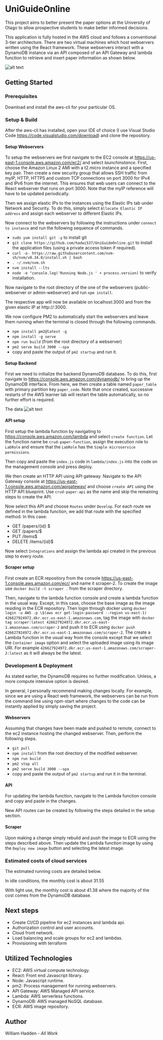 # UniGuideOnline

This project aims to better present the paper options at the University of Otago to allow prospective students to make better informed decisions.

This application is fully hosted in the AWS cloud and follows a conventional 3-tier architecture. There are two virtual machines which host webservers written using the React framework. These webservers interact with a DynamoDB instance via an API composed of an API Gateway and lambda function to retrieve and insert paper information as shown below.

![alt text](https://github.com/hadwi537/UniGuideOnline/blob/master/docs-assets/AWS_architecture.jpg?raw=true)


## Getting Started

### Prerequisites

Download and install the aws-cli for your particular OS.

### Setup & Build

After the aws-cli has installed, open your IDE of choice (I use Visual Studio Code https://code.visualstudio.com/download) and clone the repository.

#### Setup Webservers

To setup the webservers we first navigate to the EC2 console at https://us-east-1.console.aws.amazon.com/ec2/ and select $launch instance$. First, choose the Amazon Linux 2 AMI with a t2.micro instance and a specified key pair. Then create a new security group that allows SSH traffic from myIP, HTTP, HTTPS and custom TCP connections on port 3000 for IPv4 and IPv6 from the internet. This ensures that web users can connect to the React webserver that runs on port 3000. Note that the myIP reference will have to be updated periodically. 

Then we assign elastic IPs to the instances using the Elastic IPs tab under Network and Security. To do this, simply select `Allocate Elastic IP address` and assign each webserver to different Elastic IPs.

Now connect to the webservers by following the instructions under `connect to instance` and run the following sequence of commands. 

*  `sudo yum install git -y` to install git
* `git clone https://github.com/hadwi537/UniGuideOnline.git` to install the application files (using a private access token if required).
* `curl -o- https://raw.githubusercontent.com/nvm-sh/nvm/v0.34.0/install.sh | bash`
* `. ~/.nvm/nvm.sh`
* `nvm install --lts`
* `node -e "console.log('Running Node.js ' + process.version)` to verify installation.

Now navigate to the root directory of the one of the webservers (public-webserver or admin-webserver) and run `npm install`.

The respective app will now be available on localhost:3000 and from the given elastic IP at http://<elastic-ip>:3000.

We now configure PM2 to automatically start the webservers and leave them running when the terminal is closed through the following commands.

* `npm install pm2@latest -g`
* `npm install -g serve`
* `npm run build` (from the root directory of a webserver)
* `pm2 serve build 3000 --spa`
* copy and paste the output of `pm2 startup` and run it.

#### Setup Backend

First we need to initialize the backend DynamoDB database. To do this, first navigate to https://console.aws.amazon.com/dynamodb/ to bring up the DynamoDB interface. From here, we then create a table named `paper_table` with primary partition key `paper_code`. Note that once created, successive restarts of the AWS learner lab will restart the table automatically, so no further effort is required. 

The data
![alt text](https://github.com/hadwi537/UniGuideOnline/blob/master/docs-assets/paper_erd.PNG?raw=true)

#### API setup

First setup the lambda function by navigating to https://console.aws.amazon.com/lambda and select `create function`. Let the function name be `crud-paper-function`, assign the execution role to `LabRole` and ensure that the `LabRole` has the `Simple microservice permissions`.

Then copy and paste the `index.js` code in `lambda/index.js` into the code on the management console and press deploy.

We then create an HTTP API using API gateway. Navigate to the API Gateway console at https://us-east-1.console.aws.amazon.com/apigateway/ and choose `create API` using the HTTP API blueprint. Use `crud-paper-api` as the name and skip the remaining steps to create the API. 

Now select this API and choose `Routes` under `Develop`. For each route we defined in the lambda function, we add that route with the specified method. In this case: 

* GET /papers/{id} $
* GET /papers/$
* PUT /items$
* DELETE /items/{id}$

Now select `Integrations` and assign the lambda api created in the previous step to every route.

#### Scraper setup

First create an ECR repository from the console https://us-east-1.console.aws.amazon.com/ecr/ and name it scraper-2. To create the image use `docker build -t scraper .` from the scraper directory. 

Then, navigate to the lambda function console and create a lambda function in the usual way. Except, in this case, choose the base image as the image residing in the ECR repository. Then login through docker using `docker login -u AWS -p \$(aws ecr get-login-password --region us-east-1) 426627924972.dkr.ecr.us-east-1.amazonaws.com`, tag the image with `docker tag scraper:latest 426627924972.dkr.ecr.us-east-1.amazonaws.com/scraper-2` and push it to ECR using `docker push 426627924972.dkr.ecr.us-east-1.amazonaws.com/scraper-2`. 
The create a Lambda function in the usual way from the console except that we select the `Container image` option and select the uploaded image using its image URI. For example `426627924972.dkr.ecr.us-east-1.amazonaws.com/scraper-2:latest` as it will always be the latest.
### Development & Deployment

As stated earlier, the DynamoDB requires no further modification. Unless, a more compute intensive option is desired.

In general, I personally recommend making changes locally. For example, since we are using a React web framework, the webservers can be run from the command line using npm-start where changes to the code can be instantly applied by simply saving the project. 

#### Webservers

Assuming that changes have been made and pushed to remote, connect to the ec2 instance hosting the changed webserver. Then, perform the following steps.

* `git pull`
* `npm install` from the root directory of the modified webserver.
* `npm run build`
* `pm2 stop all`
* `pm2 serve build 3000 --spa` 
* copy and paste the output of `pm2 startup` and run it in the terminal.
#### API

For updating the lambda function, navigate to the Lambda function console and copy and paste in the changes.

New API routes can be created by following the steps detailed in the setup section.

#### Scraper

Upon making a change simply rebuild and push the image to ECR using the steps described above. Then update the Lambda function image by using the `Deploy new image` button and selecting the latest image.

### Estimated costs of cloud services
The estimated running costs are detailed below.

In idle conditions, the monthly cost is about $31.55$

With light use, the monthly cost is about $41.38$ where the majority of the cost comes from the DynamoDB database.

## Next steps 

* Create CI/CD pipeline for ec2 instances and lambda api.
* Authorization control and user accounts.
* Cloud front network.
* Load balancing and scale groups for ec2 and lambdas.
* Provisioning with terraform

## Utilized Technologies

* EC2: AWS virtual compute technology.
* React: Front end Javascript library.
* Node: Javascript runtime.
* pm2: Process management for running webservers.
* API Gateway: AWS Managed API service.
* Lambda: AWS serverless functions.
* DynamoDB: AWS managed NoSQL database.
* ECR: AWS image repository.

## Author

William Hadden - *All Work*